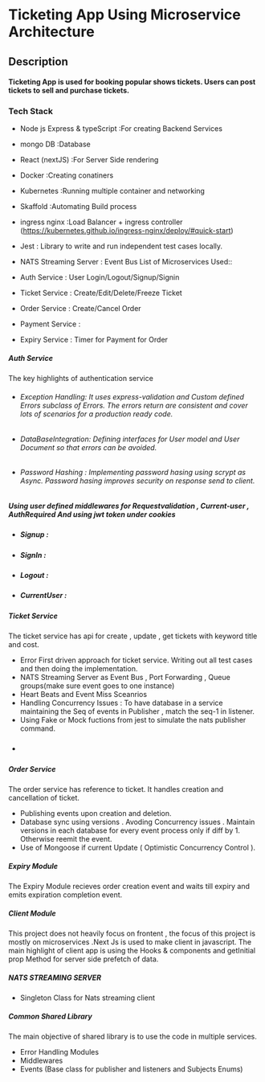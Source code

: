 # Ticketing App Using Microservice Architecture

## Description

#### Ticketing App is used for booking popular shows tickets. Users can post tickets to sell and purchase tickets.

### Tech Stack

- Node js Express & typeScript :For creating Backend Services
- mongo DB :Database
- React (nextJS) :For Server Side rendering
- Docker :Creating conatiners
- Kubernetes :Running multiple container and networking
- Skaffold :Automating Build process
- ingress nginx :Load Balancer + ingress controller (https://kubernetes.github.io/ingress-nginx/deploy/#quick-start)
- Jest : Library to write and run independent test cases locally.
- NATS Streaming Server : Event Bus
  List of Microservices Used::

- Auth Service : User Login/Logout/Signup/Signin
- Ticket Service : Create/Edit/Delete/Freeze Ticket
- Order Service : Create/Cancel Order
- Payment Service :
- Expiry Service : Timer for Payment for Order

##### Auth Service

The key highlights of authentication service

- ###### Exception Handling: It uses express-validation and Custom defined Errors subclass of Errors. The errors return are consistent and cover lots of scenarios for a production ready code.
- ###### DataBaseIntegration: Defining interfaces for User model and User Document so that errors can be avoided.
- ###### Password Hashing : Implementing password hasing using scrypt as Async. Password hasing improves security on response send to client.

##### Using user defined middlewares for Requestvalidation , Current-user , AuthRequired And using jwt token under cookies

- ##### Signup :
- ##### SignIn :
- ##### Logout :
- ##### CurrentUser :

##### Ticket Service

The ticket service has api for create , update , get tickets with keyword title and cost.

- Error First driven approach for ticket service. Writing out all test cases and then doing the implementation.
- NATS Streaming Server as Event Bus , Port Forwarding , Queue groups(make sure event goes to one instance)
- Heart Beats and Event Miss Sceanrios
- Handling Concurrency Issues : To have database in a service maintaining the Seq of events in Publisher , match the seq-1 in listener.
- Using Fake or Mock fuctions from jest to simulate the nats publisher command.
- #####

##### Order Service

The order service has reference to ticket. It handles creation and cancellation of ticket.

- Publishing events upon creation and deletion.
- Database sync using versions . Avoding Concurrency issues . Maintain versions in each database for every event process only if diff by 1. Otherwise reemit the event.
- Use of Mongoose if current Update ( Optimistic Concurrency Control ).

##### Expiry Module

The Expiry Module recieves order creation event and waits till expiry and emits expiration completion event.

##### Client Module

This project does not heavily focus on frontent , the focus of this project is mostly on microservices .Next Js is used to make client in javascript. The main highlight of client app is using the Hooks & components and getInitial prop Method for server side prefetch of data.

##### NATS STREAMING SERVER

- Singleton Class for Nats streaming client

##### Common Shared Library

The main objective of shared library is to use the code in multiple services.

- Error Handling Modules
- Middlewares
- Events (Base class for publisher and listeners and Subjects Enums)
